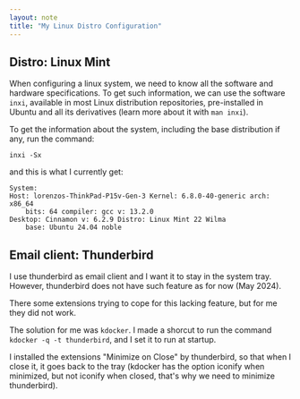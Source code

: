 ```yaml
---
layout: note
title: "My Linux Distro Configuration"
---
```


## Distro: Linux Mint

When configuring a linux system, we need to know all the software and hardware specifications.
To get such information, we can use the software `inxi`, available in most Linux distribution repositories, pre-installed in Ubuntu and all its derivatives (learn more about it with `man inxi`).

To get the information about the system, including the base distribution if any, run the command:

    inxi -Sx

and this is what I currently get:
    
    System:
    Host: lorenzos-ThinkPad-P15v-Gen-3 Kernel: 6.8.0-40-generic arch: x86_64
        bits: 64 compiler: gcc v: 13.2.0
    Desktop: Cinnamon v: 6.2.9 Distro: Linux Mint 22 Wilma
        base: Ubuntu 24.04 noble

## Email client: Thunderbird
I use thunderbird as email client and I want it to stay in the system tray. 
However, thunderbird does not have such feature as for now (May 2024).

There some extensions trying to cope for this lacking feature, but for me they did not work.

The solution for me was `kdocker`. 
I made a shorcut to run the command `kdocker -q -t thunderbird`, and I set it to run at startup.

I installed the extensions "Minimize on Close" by thunderbird, so that when I close it, it goes back to the tray (kdocker has the option iconify when minimized, but not iconify when closed, that's why we need to minimize thunderbird).